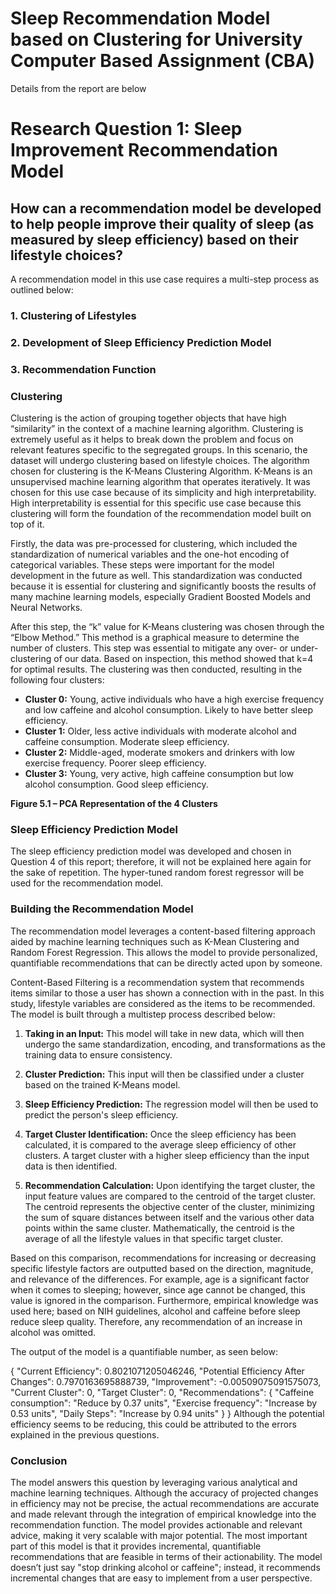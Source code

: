 # Sleep Recommendation Model based on Clustering for University Computer Based Assignment (CBA) 
Details from the report are below

# Research Question 1: Sleep Improvement Recommendation Model

## How can a recommendation model be developed to help people improve their quality of sleep (as measured by sleep efficiency) based on their lifestyle choices?

A recommendation model in this use case requires a multi-step process as outlined below:

### 1. Clustering of Lifestyles
### 2. Development of Sleep Efficiency Prediction Model
### 3. Recommendation Function

### Clustering

Clustering is the action of grouping together objects that have high “similarity” in the context of a machine learning algorithm. Clustering is extremely useful as it helps to break down the problem and focus on relevant features specific to the segregated groups. In this scenario, the dataset will undergo clustering based on lifestyle choices. The algorithm chosen for clustering is the K-Means Clustering Algorithm. K-Means is an unsupervised machine learning algorithm that operates iteratively. It was chosen for this use case because of its simplicity and high interpretability. High interpretability is essential for this specific use case because this clustering will form the foundation of the recommendation model built on top of it.

Firstly, the data was pre-processed for clustering, which included the standardization of numerical variables and the one-hot encoding of categorical variables. These steps were important for the model development in the future as well. This standardization was conducted because it is essential for clustering and significantly boosts the results of many machine learning models, especially Gradient Boosted Models and Neural Networks.

After this step, the “k” value for K-Means clustering was chosen through the “Elbow Method.” This method is a graphical measure to determine the number of clusters. This step was essential to mitigate any over- or under-clustering of our data. Based on inspection, this method showed that k=4 for optimal results. The clustering was then conducted, resulting in the following four clusters:

- **Cluster 0:** Young, active individuals who have a high exercise frequency and low caffeine and alcohol consumption. Likely to have better sleep efficiency.
- **Cluster 1:** Older, less active individuals with moderate alcohol and caffeine consumption. Moderate sleep efficiency.
- **Cluster 2:** Middle-aged, moderate smokers and drinkers with low exercise frequency. Poorer sleep efficiency.
- **Cluster 3:** Young, very active, high caffeine consumption but low alcohol consumption. Good sleep efficiency.

**Figure 5.1 – PCA Representation of the 4 Clusters**

### Sleep Efficiency Prediction Model

The sleep efficiency prediction model was developed and chosen in Question 4 of this report; therefore, it will not be explained here again for the sake of repetition. The hyper-tuned random forest regressor will be used for the recommendation model.

### Building the Recommendation Model

The recommendation model leverages a content-based filtering approach aided by machine learning techniques such as K-Mean Clustering and Random Forest Regression. This allows the model to provide personalized, quantifiable recommendations that can be directly acted upon by someone.

Content-Based Filtering is a recommendation system that recommends items similar to those a user has shown a connection with in the past. In this study, lifestyle variables are considered as the items to be recommended. The model is built through a multistep process described below:

1. **Taking in an Input:** This model will take in new data, which will then undergo the same standardization, encoding, and transformations as the training data to ensure consistency.

2. **Cluster Prediction:** This input will then be classified under a cluster based on the trained K-Means model.

3. **Sleep Efficiency Prediction:** The regression model will then be used to predict the person's sleep efficiency.

4. **Target Cluster Identification:** Once the sleep efficiency has been calculated, it is compared to the average sleep efficiency of other clusters. A target cluster with a higher sleep efficiency than the input data is then identified.

5. **Recommendation Calculation:** Upon identifying the target cluster, the input feature values are compared to the centroid of the target cluster. The centroid represents the objective center of the cluster, minimizing the sum of square distances between itself and the various other data points within the same cluster. Mathematically, the centroid is the average of all the lifestyle values in that specific target cluster.

Based on this comparison, recommendations for increasing or decreasing specific lifestyle factors are outputted based on the direction, magnitude, and relevance of the differences. For example, age is a significant factor when it comes to sleeping; however, since age cannot be changed, this value is ignored in the comparison. Furthermore, empirical knowledge was used here; based on NIH guidelines, alcohol and caffeine before sleep reduce sleep quality. Therefore, any recommendation of an increase in alcohol was omitted.

The output of the model is a quantifiable number, as seen below:

{
  "Current Efficiency": 0.8021071205046246,
  "Potential Efficiency After Changes": 0.7970163695888739,
  "Improvement": -0.00509075091575073,
  "Current Cluster": 0,
  "Target Cluster": 0,
  "Recommendations": {
    "Caffeine consumption": "Reduce by 0.37 units",
    "Exercise frequency": "Increase by 0.53 units",
    "Daily Steps": "Increase by 0.94 units"
  }
}
Although the potential efficiency seems to be reducing, this could be attributed to the errors explained in the previous questions.

### Conclusion
The model answers this question by leveraging various analytical and machine learning techniques. Although the accuracy of projected changes in efficiency may not be precise, the actual recommendations are accurate and made relevant through the integration of empirical knowledge into the recommendation function. The model provides actionable and relevant advice, making it very scalable with major potential. The most important part of this model is that it provides incremental, quantifiable recommendations that are feasible in terms of their actionability. The model doesn’t just say "stop drinking alcohol or caffeine"; instead, it recommends incremental changes that are easy to implement from a user perspective.
